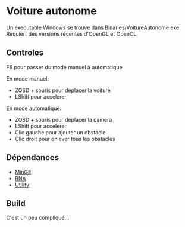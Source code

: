 # Voiture autonome

Un executable Windows se trouve dans Binaries/VoitureAutonome.exe  
Requiert des versions récentes d'OpenGL et OpenCL

## Controles
F6 pour passer du mode manuel à automatique

En mode manuel:
* ZQSD + souris pour deplacer la voiture
* LShift pour accelerer

En mode automatique:
* ZQSD + souris pour deplacer la camera
* LShift pour accelerer
* Clic gauche pour ajouter un obstacle
* Clic droit pour enlever tous les obstacles

## Dépendances
* [MinGE](https://github.com/AdrienDeTocqueville/MinGE)
* [RNA](https://github.com/AdrienDeTocqueville/RNA)
* [Utility](https://github.com/AdrienDeTocqueville/Utility)

## Build

C'est un peu compliqué...